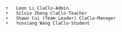     •	Leon Li ClaClo-Admin
	•	Silvio Zheng ClaClo-Teacher
	•	Shawn Cui (Team Leader) ClaClo-Manager  
	•	Yunxiang Wang ClaClo-Student